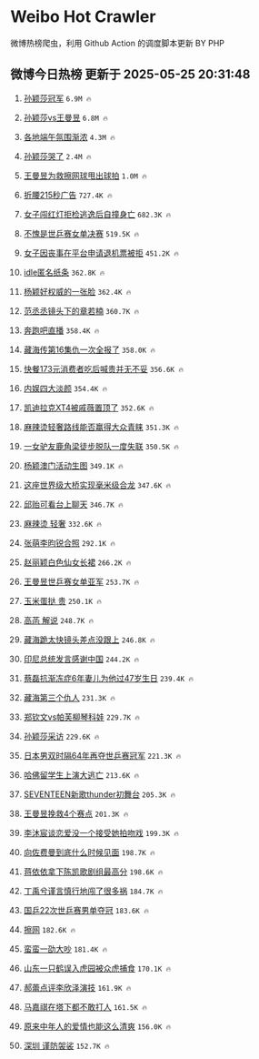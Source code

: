 # Weibo Hot Crawler 



微博热榜爬虫，利用 Github Action 的调度脚本更新 BY PHP 


## 微博今日热榜 更新于 2025-05-25 20:31:48 
1. [孙颖莎冠军](https://s.weibo.com/weibo?q=%E5%AD%99%E9%A2%96%E8%8E%8E%E5%86%A0%E5%86%9B&t=31&band_rank=1&Refer=top) `6.9M 🔥` 

1. [孙颖莎vs王曼昱](https://s.weibo.com/weibo?q=%23%E5%AD%99%E9%A2%96%E8%8E%8Evs%E7%8E%8B%E6%9B%BC%E6%98%B1%23&t=31&band_rank=2&Refer=top) `6.8M 🔥` 

1. [各地端午氛围渐浓](https://s.weibo.com/weibo?q=%23%E5%90%84%E5%9C%B0%E7%AB%AF%E5%8D%88%E6%B0%9B%E5%9B%B4%E6%B8%90%E6%B5%93%23&t=31&band_rank=3&Refer=top) `4.3M 🔥` 

1. [孙颖莎哭了](https://s.weibo.com/weibo?q=%E5%AD%99%E9%A2%96%E8%8E%8E%E5%93%AD%E4%BA%86&t=31&band_rank=4&Refer=top) `2.4M 🔥` 

1. [王曼昱为救擦网球甩出球拍](https://s.weibo.com/weibo?q=%23%E7%8E%8B%E6%9B%BC%E6%98%B1%E4%B8%BA%E6%95%91%E6%93%A6%E7%BD%91%E7%90%83%E7%94%A9%E5%87%BA%E7%90%83%E6%8B%8D%23&t=31&band_rank=5&Refer=top) `1.0M 🔥` 

1. [折腰215秒广告](https://s.weibo.com/weibo?q=%E6%8A%98%E8%85%B0215%E7%A7%92%E5%B9%BF%E5%91%8A&t=31&band_rank=6&Refer=top) `727.4K 🔥` 

1. [女子闯红灯拒检逃逸后自撞身亡](https://s.weibo.com/weibo?q=%23%E5%A5%B3%E5%AD%90%E9%97%AF%E7%BA%A2%E7%81%AF%E6%8B%92%E6%A3%80%E9%80%83%E9%80%B8%E5%90%8E%E8%87%AA%E6%92%9E%E8%BA%AB%E4%BA%A1%23&t=31&band_rank=7&Refer=top) `682.3K 🔥` 

1. [不愧是世乒赛女单决赛](https://s.weibo.com/weibo?q=%23%E4%B8%8D%E6%84%A7%E6%98%AF%E4%B8%96%E4%B9%92%E8%B5%9B%E5%A5%B3%E5%8D%95%E5%86%B3%E8%B5%9B%23&t=31&band_rank=8&Refer=top) `519.5K 🔥` 

1. [女子因丧事在平台申请退机票被拒](https://s.weibo.com/weibo?q=%23%E5%A5%B3%E5%AD%90%E5%9B%A0%E4%B8%A7%E4%BA%8B%E5%9C%A8%E5%B9%B3%E5%8F%B0%E7%94%B3%E8%AF%B7%E9%80%80%E6%9C%BA%E7%A5%A8%E8%A2%AB%E6%8B%92%23&t=31&band_rank=9&Refer=top) `451.2K 🔥` 

1. [idle匿名纸条](https://s.weibo.com/weibo?q=%23idle%E5%8C%BF%E5%90%8D%E7%BA%B8%E6%9D%A1%23&t=31&band_rank=10&Refer=top) `362.8K 🔥` 

1. [杨颖好权威的一张脸](https://s.weibo.com/weibo?q=%23%E6%9D%A8%E9%A2%96%E5%A5%BD%E6%9D%83%E5%A8%81%E7%9A%84%E4%B8%80%E5%BC%A0%E8%84%B8%23&t=31&band_rank=11&Refer=top) `362.4K 🔥` 

1. [范丞丞镜头下的章若楠](https://s.weibo.com/weibo?q=%23%E8%8C%83%E4%B8%9E%E4%B8%9E%E9%95%9C%E5%A4%B4%E4%B8%8B%E7%9A%84%E7%AB%A0%E8%8B%A5%E6%A5%A0%23&t=31&band_rank=12&Refer=top) `360.7K 🔥` 

1. [奔跑吧直播](https://s.weibo.com/weibo?q=%E5%A5%94%E8%B7%91%E5%90%A7%E7%9B%B4%E6%92%AD&t=31&band_rank=13&Refer=top) `358.4K 🔥` 

1. [藏海传第16集仇一次全报了](https://s.weibo.com/weibo?q=%E8%97%8F%E6%B5%B7%E4%BC%A0%E7%AC%AC16%E9%9B%86%E4%BB%87%E4%B8%80%E6%AC%A1%E5%85%A8%E6%8A%A5%E4%BA%86&t=31&band_rank=14&Refer=top) `358.0K 🔥` 

1. [快餐173元消费者吃后喊贵并无不妥](https://s.weibo.com/weibo?q=%23%E5%BF%AB%E9%A4%90173%E5%85%83%E6%B6%88%E8%B4%B9%E8%80%85%E5%90%83%E5%90%8E%E5%96%8A%E8%B4%B5%E5%B9%B6%E6%97%A0%E4%B8%8D%E5%A6%A5%23&t=31&band_rank=15&Refer=top) `356.6K 🔥` 

1. [内娱四大淡颜](https://s.weibo.com/weibo?q=%23%E5%86%85%E5%A8%B1%E5%9B%9B%E5%A4%A7%E6%B7%A1%E9%A2%9C%23&t=31&band_rank=16&Refer=top) `354.4K 🔥` 

1. [凯迪拉克XT4被戚薇置顶了](https://s.weibo.com/weibo?q=%23%E5%87%AF%E8%BF%AA%E6%8B%89%E5%85%8BXT4%E8%A2%AB%E6%88%9A%E8%96%87%E7%BD%AE%E9%A1%B6%E4%BA%86%23&t=31&band_rank=17&Refer=top) `352.6K 🔥` 

1. [麻辣烫轻奢路线能否赢得大众青睐](https://s.weibo.com/weibo?q=%E9%BA%BB%E8%BE%A3%E7%83%AB%E8%BD%BB%E5%A5%A2%E8%B7%AF%E7%BA%BF%E8%83%BD%E5%90%A6%E8%B5%A2%E5%BE%97%E5%A4%A7%E4%BC%97%E9%9D%92%E7%9D%90&t=31&band_rank=18&Refer=top) `351.3K 🔥` 

1. [一女驴友鹿角梁徒步脱队一度失联](https://s.weibo.com/weibo?q=%23%E4%B8%80%E5%A5%B3%E9%A9%B4%E5%8F%8B%E9%B9%BF%E8%A7%92%E6%A2%81%E5%BE%92%E6%AD%A5%E8%84%B1%E9%98%9F%E4%B8%80%E5%BA%A6%E5%A4%B1%E8%81%94%23&t=31&band_rank=19&Refer=top) `350.5K 🔥` 

1. [杨颖澳门活动生图](https://s.weibo.com/weibo?q=%E6%9D%A8%E9%A2%96%E6%BE%B3%E9%97%A8%E6%B4%BB%E5%8A%A8%E7%94%9F%E5%9B%BE&t=31&band_rank=20&Refer=top) `349.1K 🔥` 

1. [这座世界级大桥实现毫米级合龙](https://s.weibo.com/weibo?q=%23%E8%BF%99%E5%BA%A7%E4%B8%96%E7%95%8C%E7%BA%A7%E5%A4%A7%E6%A1%A5%E5%AE%9E%E7%8E%B0%E6%AF%AB%E7%B1%B3%E7%BA%A7%E5%90%88%E9%BE%99%23&t=31&band_rank=21&Refer=top) `347.6K 🔥` 

1. [邱贻可看台上聊天](https://s.weibo.com/weibo?q=%23%E9%82%B1%E8%B4%BB%E5%8F%AF%E7%9C%8B%E5%8F%B0%E4%B8%8A%E8%81%8A%E5%A4%A9%23&t=31&band_rank=22&Refer=top) `346.7K 🔥` 

1. [麻辣烫 轻奢](https://s.weibo.com/weibo?q=%E9%BA%BB%E8%BE%A3%E7%83%AB%20%E8%BD%BB%E5%A5%A2&t=31&band_rank=23&Refer=top) `332.6K 🔥` 

1. [张萌李昀锐合照](https://s.weibo.com/weibo?q=%23%E5%BC%A0%E8%90%8C%E6%9D%8E%E6%98%80%E9%94%90%E5%90%88%E7%85%A7%23&t=31&band_rank=24&Refer=top) `292.1K 🔥` 

1. [赵丽颖白色仙女长裙](https://s.weibo.com/weibo?q=%23%E8%B5%B5%E4%B8%BD%E9%A2%96%E7%99%BD%E8%89%B2%E4%BB%99%E5%A5%B3%E9%95%BF%E8%A3%99%23&t=31&band_rank=25&Refer=top) `266.2K 🔥` 

1. [王曼昱世乒赛女单亚军](https://s.weibo.com/weibo?q=%23%E7%8E%8B%E6%9B%BC%E6%98%B1%E4%B8%96%E4%B9%92%E8%B5%9B%E5%A5%B3%E5%8D%95%E4%BA%9A%E5%86%9B%23&t=31&band_rank=26&Refer=top) `253.7K 🔥` 

1. [玉米蛋挞 贵](https://s.weibo.com/weibo?q=%E7%8E%89%E7%B1%B3%E8%9B%8B%E6%8C%9E%20%E8%B4%B5&t=31&band_rank=27&Refer=top) `250.1K 🔥` 

1. [高菡 解说](https://s.weibo.com/weibo?q=%E9%AB%98%E8%8F%A1%20%E8%A7%A3%E8%AF%B4&t=31&band_rank=28&Refer=top) `248.7K 🔥` 

1. [藏海跪太快镜头差点没跟上](https://s.weibo.com/weibo?q=%23%E8%97%8F%E6%B5%B7%E8%B7%AA%E5%A4%AA%E5%BF%AB%E9%95%9C%E5%A4%B4%E5%B7%AE%E7%82%B9%E6%B2%A1%E8%B7%9F%E4%B8%8A%23&t=31&band_rank=29&Refer=top) `246.8K 🔥` 

1. [印尼总统发言感谢中国](https://s.weibo.com/weibo?q=%23%E5%8D%B0%E5%B0%BC%E6%80%BB%E7%BB%9F%E5%8F%91%E8%A8%80%E6%84%9F%E8%B0%A2%E4%B8%AD%E5%9B%BD%23&t=31&band_rank=30&Refer=top) `244.2K 🔥` 

1. [蔡磊抗渐冻症6年妻儿为他过47岁生日](https://s.weibo.com/weibo?q=%23%E8%94%A1%E7%A3%8A%E6%8A%97%E6%B8%90%E5%86%BB%E7%97%876%E5%B9%B4%E5%A6%BB%E5%84%BF%E4%B8%BA%E4%BB%96%E8%BF%8747%E5%B2%81%E7%94%9F%E6%97%A5%23&t=31&band_rank=31&Refer=top) `239.4K 🔥` 

1. [藏海第三个仇人](https://s.weibo.com/weibo?q=%E8%97%8F%E6%B5%B7%E7%AC%AC%E4%B8%89%E4%B8%AA%E4%BB%87%E4%BA%BA&t=31&band_rank=32&Refer=top) `231.3K 🔥` 

1. [郑钦文vs帕芙柳琴科娃](https://s.weibo.com/weibo?q=%23%E9%83%91%E9%92%A6%E6%96%87vs%E5%B8%95%E8%8A%99%E6%9F%B3%E7%90%B4%E7%A7%91%E5%A8%83%23&t=31&band_rank=33&Refer=top) `229.7K 🔥` 

1. [孙颖莎采访](https://s.weibo.com/weibo?q=%E5%AD%99%E9%A2%96%E8%8E%8E%E9%87%87%E8%AE%BF&t=31&band_rank=34&Refer=top) `229.6K 🔥` 

1. [日本男双时隔64年再夺世乒赛冠军](https://s.weibo.com/weibo?q=%23%E6%97%A5%E6%9C%AC%E7%94%B7%E5%8F%8C%E6%97%B6%E9%9A%9464%E5%B9%B4%E5%86%8D%E5%A4%BA%E4%B8%96%E4%B9%92%E8%B5%9B%E5%86%A0%E5%86%9B%23&t=31&band_rank=35&Refer=top) `221.3K 🔥` 

1. [哈佛留学生上演大逃亡](https://s.weibo.com/weibo?q=%23%E5%93%88%E4%BD%9B%E7%95%99%E5%AD%A6%E7%94%9F%E4%B8%8A%E6%BC%94%E5%A4%A7%E9%80%83%E4%BA%A1%23&t=31&band_rank=36&Refer=top) `213.6K 🔥` 

1. [SEVENTEEN新歌thunder初舞台](https://s.weibo.com/weibo?q=%23SEVENTEEN%E6%96%B0%E6%AD%8Cthunder%E5%88%9D%E8%88%9E%E5%8F%B0%23&t=31&band_rank=37&Refer=top) `205.3K 🔥` 

1. [王曼昱挽救4个赛点](https://s.weibo.com/weibo?q=%23%E7%8E%8B%E6%9B%BC%E6%98%B1%E6%8C%BD%E6%95%914%E4%B8%AA%E8%B5%9B%E7%82%B9%23&t=31&band_rank=38&Refer=top) `201.3K 🔥` 

1. [李沐宸谈恋爱没一个接受她拍吻戏](https://s.weibo.com/weibo?q=%E6%9D%8E%E6%B2%90%E5%AE%B8%E8%B0%88%E6%81%8B%E7%88%B1%E6%B2%A1%E4%B8%80%E4%B8%AA%E6%8E%A5%E5%8F%97%E5%A5%B9%E6%8B%8D%E5%90%BB%E6%88%8F&t=31&band_rank=39&Refer=top) `199.3K 🔥` 

1. [向佐费曼到底什么时候见面](https://s.weibo.com/weibo?q=%E5%90%91%E4%BD%90%E8%B4%B9%E6%9B%BC%E5%88%B0%E5%BA%95%E4%BB%80%E4%B9%88%E6%97%B6%E5%80%99%E8%A7%81%E9%9D%A2&t=31&band_rank=40&Refer=top) `198.7K 🔥` 

1. [蒋依依拿下陈凯歌剧组最高分](https://s.weibo.com/weibo?q=%E8%92%8B%E4%BE%9D%E4%BE%9D%E6%8B%BF%E4%B8%8B%E9%99%88%E5%87%AF%E6%AD%8C%E5%89%A7%E7%BB%84%E6%9C%80%E9%AB%98%E5%88%86&t=31&band_rank=41&Refer=top) `198.6K 🔥` 

1. [丁禹兮谨言慎行地闯了很多祸](https://s.weibo.com/weibo?q=%E4%B8%81%E7%A6%B9%E5%85%AE%E8%B0%A8%E8%A8%80%E6%85%8E%E8%A1%8C%E5%9C%B0%E9%97%AF%E4%BA%86%E5%BE%88%E5%A4%9A%E7%A5%B8&t=31&band_rank=42&Refer=top) `184.7K 🔥` 

1. [国乒22次世乒赛男单夺冠](https://s.weibo.com/weibo?q=%23%E5%9B%BD%E4%B9%9222%E6%AC%A1%E4%B8%96%E4%B9%92%E8%B5%9B%E7%94%B7%E5%8D%95%E5%A4%BA%E5%86%A0%23&t=31&band_rank=43&Refer=top) `183.6K 🔥` 

1. [擦网](https://s.weibo.com/weibo?q=%E6%93%A6%E7%BD%91&t=31&band_rank=44&Refer=top) `182.6K 🔥` 

1. [蛮蛮一劭大吵](https://s.weibo.com/weibo?q=%23%E8%9B%AE%E8%9B%AE%E4%B8%80%E5%8A%AD%E5%A4%A7%E5%90%B5%23&t=31&band_rank=45&Refer=top) `181.4K 🔥` 

1. [山东一只鹤误入虎园被众虎捕食](https://s.weibo.com/weibo?q=%23%E5%B1%B1%E4%B8%9C%E4%B8%80%E5%8F%AA%E9%B9%A4%E8%AF%AF%E5%85%A5%E8%99%8E%E5%9B%AD%E8%A2%AB%E4%BC%97%E8%99%8E%E6%8D%95%E9%A3%9F%23&t=31&band_rank=46&Refer=top) `170.1K 🔥` 

1. [郝蕾点评李欣泽演技](https://s.weibo.com/weibo?q=%E9%83%9D%E8%95%BE%E7%82%B9%E8%AF%84%E6%9D%8E%E6%AC%A3%E6%B3%BD%E6%BC%94%E6%8A%80&t=31&band_rank=47&Refer=top) `161.9K 🔥` 

1. [马嘉祺在塔下都不敢打人](https://s.weibo.com/weibo?q=%23%E9%A9%AC%E5%98%89%E7%A5%BA%E5%9C%A8%E5%A1%94%E4%B8%8B%E9%83%BD%E4%B8%8D%E6%95%A2%E6%89%93%E4%BA%BA%23&t=31&band_rank=48&Refer=top) `161.5K 🔥` 

1. [原来中年人的爱情也能这么清爽](https://s.weibo.com/weibo?q=%E5%8E%9F%E6%9D%A5%E4%B8%AD%E5%B9%B4%E4%BA%BA%E7%9A%84%E7%88%B1%E6%83%85%E4%B9%9F%E8%83%BD%E8%BF%99%E4%B9%88%E6%B8%85%E7%88%BD&t=31&band_rank=49&Refer=top) `156.0K 🔥` 

1. [深圳 谨防袈裟](https://s.weibo.com/weibo?q=%E6%B7%B1%E5%9C%B3%20%E8%B0%A8%E9%98%B2%E8%A2%88%E8%A3%9F&t=31&band_rank=50&Refer=top) `152.7K 🔥` 


